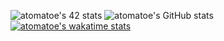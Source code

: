 ![atomatoe's 42 stats](https://badge42.herokuapp.com/api/stats/atomatoe?privacyEmail=true)
![atomatoe's GitHub stats](https://github-readme-stats.vercel.app/api?username=atomatoe&show_icons=true&theme=tokyonight&locale=en)
[![atomatoe's wakatime stats](https://github-readme-stats.vercel.app/api/wakatime?username=atomatoe)](https://github.com/anuraghazra/github-readme-stats)

